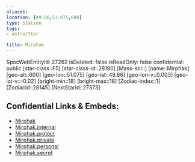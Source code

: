 ```yaml
---
aliases: 
location: [49.86,51.075,600]
type: Station
tags:
- astro/Star

title: Mirphak
---
```

SpocWebEntityId: 27262
isDeleted: false
isReadOnly: false
confidential: public
[star-class::F5]
[star-class-id::28190]
[Mass-sol::]
[name::Mirphak]
[geo-alt::600]
[geo-lon::51.075]
[geo-lat::49.86]
[geo-lon-v::0.003]
[geo-lat-v::-0.02]
[bright-min::18]
[bright-max::18]
[Zodiac-index::1]
[ZodiacId::28145]
[NextStarId::27373]



## Confidential Links & Embeds: 
- [Mirphak](../../../_public/astro/Star/Mirphak.md) 
- [Mirphak.internal](../../../_internal/astro/Star/Mirphak.internal.md) 
- [Mirphak.protect](../../../_protect/astro/Star/Mirphak.protect.md) 
- [Mirphak.private](../../../_private/astro/Star/Mirphak.private.md) 
- [Mirphak.personal](../../../_personal/astro/Star/Mirphak.personal.md) 
- [Mirphak.secret](../../../_secret/astro/Star/Mirphak.secret.md) 
